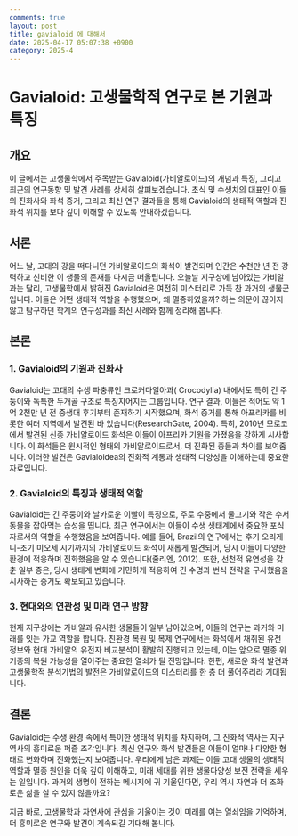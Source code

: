 ```yaml
---
comments: true
layout: post
title: gavialoid 에 대해서
date: 2025-04-17 05:07:38 +0900
category: 2025-4
---
```


# Gavialoid: 고생물학적 연구로 본 기원과 특징

## 개요
이 글에서는 고생물학에서 주목받는 Gavialoid(가비알로이드)의 개념과 특징, 그리고 최근의 연구동향 및 발견 사례를 상세히 살펴보겠습니다. 초식 및 수생치의 대표인 이들의 진화사와 화석 증거, 그리고 최신 연구 결과들을 통해 Gavialoid의 생태적 역할과 진화적 위치를 보다 깊이 이해할 수 있도록 안내하겠습니다.

## 서론
어느 날, 고대의 강을 떠다니던 가비알로이드의 화석이 발견되며 인간은 수천만 년 전 강력하고 신비한 이 생물의 존재를 다시금 떠올립니다. 오늘날 지구상에 남아있는 가비알과는 달리, 고생물학에서 밝혀진 Gavialoid은 여전히 미스터리로 가득 찬 과거의 생물군입니다. 이들은 어떤 생태적 역할을 수행했으며, 왜 멸종하였을까? 하는 의문이 끊이지 않고 탐구하던 학계의 연구성과를 최신 사례와 함께 정리해 봅니다.

## 본론

### 1. Gavialoid의 기원과 진화사
Gavialoid는 고대의 수생 파충류인 크로커다일아과( Crocodylia) 내에서도 특히 긴 주둥이와 독특한 두개골 구조로 특징지어지는 그룹입니다. 연구 결과, 이들은 적어도 약 1억 2천만 년 전 중생대 후기부터 존재하기 시작했으며, 화석 증거를 통해 아프리카를 비롯한 여러 지역에서 발견된 바 있습니다(ResearchGate, 2004). 특히, 2010년 모로코에서 발견된 신종 가비알로이드 화석은 이들이 아프리카 기원을 가졌음을 강하게 시사합니다. 이 화석들은 원시적인 형태의 가비알로이드로서, 더 진화된 종들과 차이를 보여줍니다. 이러한 발견은 Gavialoidea의 진화적 계통과 생태적 다양성을 이해하는데 중요한 자료입니다.

### 2. Gavialoid의 특징과 생태적 역할
Gavialoid는 긴 주둥이와 날카로운 이빨이 특징으로, 주로 수중에서 물고기와 작은 수서 동물을 잡아먹는 습성을 띱니다. 최근 연구에서는 이들이 수생 생태계에서 중요한 포식자로서의 역할을 수행했음을 보여줍니다. 예를 들어, Brazil의 연구에서는 후기 오리게니-초기 미오세 시기까지의 가비알로이드 화석이 새롭게 발견되어, 당시 이들이 다양한 환경에 적응하며 진화했음을 알 수 있습니다(줄리엔, 2012). 또한, 선천적 유연성을 갖춘 일부 종은, 당시 생태계 변화에 기민하게 적응하여 긴 수명과 번식 전략을 구사했음을 시사하는 증거도 확보되고 있습니다.

### 3. 현대와의 연관성 및 미래 연구 방향
현재 지구상에는 가비알과 유사한 생물들이 일부 남아있으며, 이들의 연구는 과거와 미래를 잇는 가교 역할을 합니다. 친환경 복원 및 복제 연구에서는 화석에서 채취된 유전 정보와 현대 가비알의 유전자 비교분석이 활발히 진행되고 있는데, 이는 앞으로 멸종 위기종의 복원 가능성을 열어주는 중요한 열쇠가 될 전망입니다. 한편, 새로운 화석 발견과 고생물학적 분석기법의 발전은 가비알로이드의 미스터리를 한 층 더 풀어주리라 기대됩니다.

## 결론
Gavialoid는 수생 환경 속에서 특이한 생태적 위치를 차지하며, 그 진화적 역사는 지구 역사의 흥미로운 퍼즐 조각입니다. 최신 연구와 화석 발견들은 이들이 얼마나 다양한 형태로 변화하며 진화했는지 보여줍니다. 우리에게 남은 과제는 이들 고대 생물의 생태적 역할과 멸종 원인을 더욱 깊이 이해하고, 미래 세대를 위한 생물다양성 보전 전략을 세우는 일입니다. 과거의 생명이 전하는 메시지에 귀 기울인다면, 우리 역시 자연과 더 조화로운 삶을 살 수 있지 않을까요? 

지금 바로, 고생물학과 자연사에 관심을 기울이는 것이 미래를 여는 열쇠임을 기억하며, 더 흥미로운 연구와 발견이 계속되길 기대해 봅니다.